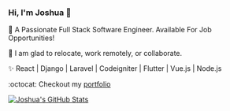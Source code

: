 ### Hi, I'm Joshua 👋

🔭 A Passionate Full Stack Software Engineer. Available For Job Opportunities!

📡 I am glad to relocate, work remotely, or collaborate.

✨ React | Django | Laravel | Codeigniter | Flutter | Vue.js | Node.js

:octocat: Checkout my <a href="https://joshuaminja.ml" target="_blank">portfolio</a>

[![Joshua's GitHub Stats](https://github-readme-stats.vercel.app/api?username=joshuaminja&show_icons=true)](https://github.com/joshuaminja/github-readme-stats) 
